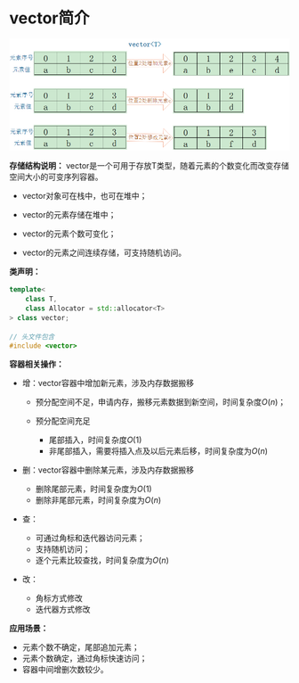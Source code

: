 # vector简介

![vector存储结构](../../../images/stl/vector存储结构.png)

**存储结构说明：**
vector是一个可用于存放T类型，随着元素的个数变化而改变存储空间大小的可变序列容器。

* vector对象可在栈中，也可在堆中；

* vector的元素存储在堆中；

* vector的元素个数可变化；
  
* vector的元素之间连续存储，可支持随机访问。

**类声明：**

```c++
template<
    class T,
    class Allocator = std::allocator<T>
> class vector;

// 头文件包含
#include <vector>
```

**容器相关操作：**

* 增：vector容器中增加新元素，涉及内存数据搬移

   * 预分配空间不足，申请内存，搬移元素数据到新空间，时间复杂度$O(n)$；

   * 预分配空间充足
      * 尾部插入，时间复杂度$O(1)$
      * 非尾部插入，需要将插入点及以后元素后移，时间复杂度为$O(n)$

* 删：vector容器中删除某元素，涉及内存数据搬移
   * 删除尾部元素，时间复杂度为$O(1)$
   * 删除非尾部元素，时间复杂度为$O(n)$

* 查：
   * 可通过角标和迭代器访问元素；
   * 支持随机访问；
   * 逐个元素比较查找，时间复杂度为$O(n)$

* 改：
   * 角标方式修改
   * 迭代器方式修改

**应用场景：**

* 元素个数不确定，尾部追加元素；
* 元素个数确定，通过角标快速访问；
* 容器中间增删次数较少。
